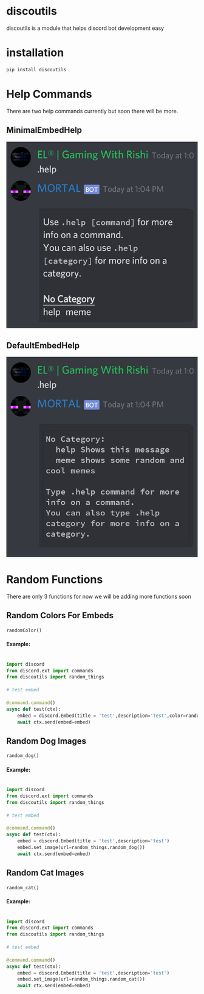 # discoutils
discoutils is a module that helps discord bot development easy

# installation
```bash
pip install discoutils
```

# Help Commands
There are two help commands currently but soon there will be more.
## MinimalEmbedHelp

[![MinimalEmbedHelp.png](https://github.com/Rishiraj0100/discoutils/blob/v0.0.3-beta/docs/img/Screenshot_20210309-130459.png)](https://raw.githubusercontent.com/Rishiraj0100/discoutils/v0.0.3-beta/docs/img/Screenshot_20210309-130459.png)

## DefaultEmbedHelp

[![DefaultEmbedHelp.png](https://github.com/Rishiraj0100/discoutils/blob/v0.0.3-beta/docs/img/Screenshot_20210309-130522.png)](https://raw.githubusercontent.com/Rishiraj0100/discoutils/v0.0.3-beta/docs/img/Screenshot_20210309-130522.png)

# Random Functions
There are only 3 functions for now we will be adding more functions soon

## Random Colors For Embeds

```py
randomColor()
```
#### Example:

```py

import discord
from discord.ext import commands
from discoutils import random_things

# test embed

@command.command()
async def test(ctx):
    embed = discord.Embed(title = 'test',description='test',color=random_things.randomColor())
    await ctx.send(embed=embed)

```

## Random Dog Images

```py
random_dog()
```
#### Example:

```py

import discord
from discord.ext import commands
from discoutils import random_things

# test embed

@command.command()
async def test(ctx):
    embed = discord.Embed(title = 'test',description='test')
    embed.set_image(url=random_things.random_dog())
    await ctx.send(embed=embed)

```

## Random Cat Images

```py
random_cat()
```
#### Example:

```py

import discord
from discord.ext import commands
from discoutils import random_things

# test embed

@command.command()
async def test(ctx):
    embed = discord.Embed(title = 'test',description='test')
    embed.set_image(url=random_things.random_cat())
    await ctx.send(embed=embed)

```
